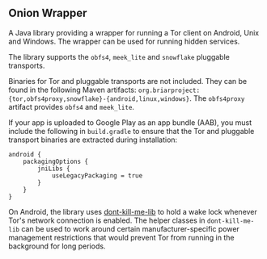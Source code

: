 ## Onion Wrapper

A Java library providing a wrapper for running a Tor client on Android, Unix and Windows. The
wrapper can be used for running hidden services.

The library supports the `obfs4`, `meek_lite` and `snowflake` pluggable transports.

Binaries for Tor and pluggable transports are not included. They can be found in the following
Maven artifacts: `org.briarproject:{tor,obfs4proxy,snowflake}-{android,linux,windows}`. The
`obfs4proxy` artifact provides `obfs4` and `meek_lite`.

If your app is uploaded to Google Play as an app bundle (AAB), you must include the following in
 `build.gradle` to ensure that the Tor and pluggable transport binaries are extracted during
 installation:

```
android {
    packagingOptions {
        jniLibs {
            useLegacyPackaging = true
        }
    }
}
```

On Android, the library uses
[dont-kill-me-lib](https://code.briarproject.org/briar/dont-kill-me-lib) to hold a wake lock
whenever Tor's network connection is enabled. The helper classes in `dont-kill-me-lib` can be used
to work around certain manufacturer-specific power management restrictions that would prevent Tor
from running in the background for long periods.
